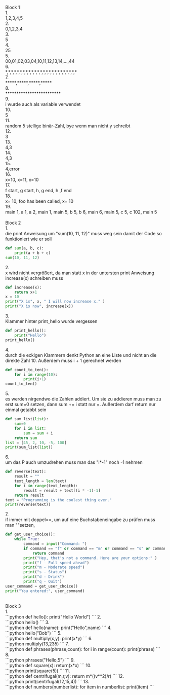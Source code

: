 Block 1<br>
1.<br>
1,2,3,4,5<br>
2.<br>
0,1,2,3,4<br>
3.<br>
5<br>
4.<br>
25<br>
5.<br>
00,01,02,03,04,10,11,12,13,14,...,44<br>
6.<br>
\*,\*,\*,\*,\*,\*,\*,\*,\*,\*,\*,\*,\*,\*,\*,\*,\*,\*,\*,\*,\*,\*,\*,\*,\*<br>
7.<br>
\*\*\*\*\*,\*\*\*\*\*,\*\*\*\*\*,\*\*\*\*\*<br>
8.<br>
\*\*\*\*\*\*\*\*\*\*\*\*\*\*\*\*\*\*\*\*\*\*\*\*\*<br>
9.<br>
i wurde auch als variable verwendet<br>
10.<br>
5<br>
11.<br>
random 5 stellige binär-Zahl, bye wenn man nicht y schreibt<br>
12.<br>
3<br>
13.<br>
4,3<br>
14.<br>
4,3<br>
15.<br>
4,error<br>
16.<br>
x=10, x=11, x=10<br>
17.<br>
f start, g start, h, g end, h ,f end<br>
18.<br>
x= 10, foo has been called, x= 10<br>
19.<br>
main 1, a 1, a 2, main 1, main 5, b 5, b 6, main 6, main 5, c 5, c 102, main 5<br>
<br>
Block 2<br>
1.<br>
die print Anweisung um "sum(10, 11, 12)" muss weg sein damit der Code so funktioniert wie er soll<br>
```python
def sum(a, b, c):
    print(a + b + c)
sum(10, 11, 12)
```
2.<br>
x wird nicht vergrößert, da man statt x in der untersten print Anweisung increase(x) schreiben muss<br>
```python
def increase(x):
    return x+1
x = 10
print("X is", x, " I will now increase x." )
print("X is now", increase(x))
```
3.<br>
Klammer hinter print_hello wurde vergessen<br>
```python
def print_hello():
    print("Hello")
print_hello()
```
4.<br>
durch die eckigen Klammern denkt Python an eine Liste und nicht an die direkte Zahl 10. Außerdem muss i + 1 gerechnet werden<br>
```python
def count_to_ten():
    for i in range(10):
        print(i+1)
count_to_ten()
```
5.<br>
es werden nirgendwo die Zahlen addiert. Um sie zu addieren muss man zu erst sum=0 setzen, dann sum += i statt nur =. Außerdem darf return nur einmal getabbt sein<br>
```python
def sum_list(list):
    sum=0
    for i in list:
        sum = sum + i
    return sum
list = [45, 2, 10, -5, 100]
print(sum_list(list))
```
6.<br>
um das P auch umzudrehen muss man das "i*-1" noch -1 nehmen<br>
```python
def reverse(text):
    result = ""
    text_length = len(text)
    for i in range(text_length):
        result = result + text[(i * -1)-1]
    return result
text = "Programming is the coolest thing ever."
print(reverse(text))
```
7.<br>
if immer mit doppel==, um auf eine Buchstabeneingabe zu prüfen muss man ""setzen,<br> 
```python
def get_user_choice():
    while True:
        command = input("Command: ")
        if command == "f" or command == "m" or command == "s" or command == "d" or command == "q":
            return command
        print("Hey, that's not a command. Here are your options:" )
        print("f - Full speed ahead")
        print("m - Moderate speed")
        print("s - Status")
        print("d - Drink")
        print("q - Quit")
user_command = get_user_choice()
print("You entered:", user_command)
```
<br>
Block 3<br>
1.<br>
```python
def hello():
    print("Hello World")
```
2.<br>
```python
hello()
```
3.<br>
```python
def hello(name):
    print("Hello",name)
```
4.<br>
```python
hello("Bob")
```
5.<br>
```python
def multiply(x,y):
    print(x*y)
```
6.<br>
```python
multiply(13,235)
```
7.<br>
```python
def phrases(phrase,count):
    for i in range(count):
        print(phrase)
```
8.<br>
```python
phrases("Hello,5")
```
9.<br>
```python
def square(x):
    return(x*x)
```
10.<br>
```python
print(square(5))
```
11.<br>
```python
def centrifugal(m,r,v):
    return m*((v**2)/r)
```
12.<br>
```python
print(centrfugal(12,15,4))
```
13.<br>
```python
def numbers(numberlist):
    for item in numberlist:
        print(item)
```